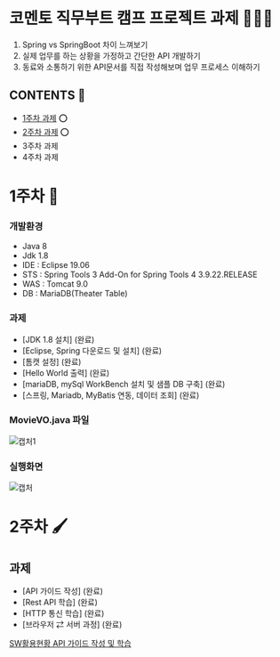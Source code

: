 # __코멘토 직무부트 캠프 프로젝트 과제__ 👨🏻‍💻
 1. Spring vs SpringBoot 차이 느껴보기
 2. 실제 업무를 하는 상황을 가정하고 간단한 API 개발하기
 3. 동료와 소통하기 위한 API문서를 직접 작성해보며 업무 프로세스 이해하기

## __CONTENTS__ 📜 
 - [1주차 과제](#1주차-🔎) ⭕️
 - [2주차 과제](#2주차-🖌️) ⭕️
 - 3주차 과제
 - 4주차 과제

  
# __1주차__ 🔎
### 개발환경
- Java 8
- Jdk 1.8
- IDE : Eclipse 19.06
- STS : Spring Tools 3 Add-On for Spring Tools 4 3.9.22.RELEASE
- WAS : Tomcat 9.0
- DB : MariaDB(Theater Table)
### 과제
- [JDK 1.8 설치] (완료)
- [Eclipse, Spring 다운로드 및 설치] (완료)
- [톰캣 설정] (완료)
- [Hello World 출력] (완료)
- [mariaDB, mySql WorkBench 설치 및 샘플 DB 구축] (완료)
- [스프링, Mariadb, MyBatis 연동, 데이터 조회] (완료)
### MovieVO.java 파일
![캡처1](https://github.com/onjix/ComentoBootCamp/assets/101625609/9c3612dc-ab30-4488-8cfb-cf15ef8d0f21)
### 실행화면
![캡처](https://github.com/onjix/ComentoBootCamp/assets/101625609/5e459ffe-09aa-4f31-b215-a9eb186367a4)


# __2주차__ 🖌️
## 과제
- [API 가이드 작성] (완료)
- [Rest API 학습] (완료)
- [HTTP 통신 학습] (완료)
- [브라우저 ⇄ 서버 과정] (완료)

[SW활용현황 API 가이드 작성 및 학습](https://github.com/onjix/ComentoBootCamp/blob/551049a9e39e9804d58fae042f1f29b8c71062bf/document/SW%E1%84%92%E1%85%AA%E1%86%AF%E1%84%8B%E1%85%AD%E1%86%BC%20%E1%84%92%E1%85%A7%E1%86%AB%E1%84%92%E1%85%AA%E1%86%BC%20API.pdf)
